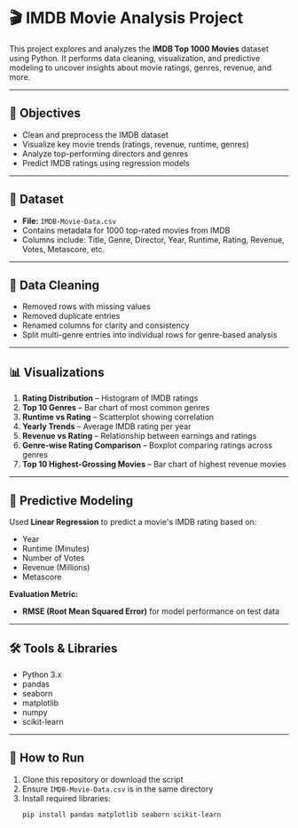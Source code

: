 # 🎬 IMDB Movie Analysis Project

This project explores and analyzes the **IMDB Top 1000 Movies** dataset using Python. It performs data cleaning, visualization, and predictive modeling to uncover insights about movie ratings, genres, revenue, and more.

---

## 📌 Objectives

- Clean and preprocess the IMDB dataset
- Visualize key movie trends (ratings, revenue, runtime, genres)
- Analyze top-performing directors and genres
- Predict IMDB ratings using regression models

---

## 📁 Dataset

- **File:** `IMDB-Movie-Data.csv`
- Contains metadata for 1000 top-rated movies from IMDB
- Columns include: Title, Genre, Director, Year, Runtime, Rating, Revenue, Votes, Metascore, etc.

---

## 🧼 Data Cleaning

- Removed rows with missing values
- Removed duplicate entries
- Renamed columns for clarity and consistency
- Split multi-genre entries into individual rows for genre-based analysis

---

## 📊 Visualizations

1. **Rating Distribution** – Histogram of IMDB ratings
2. **Top 10 Genres** – Bar chart of most common genres
3. **Runtime vs Rating** – Scatterplot showing correlation
4. **Yearly Trends** – Average IMDB rating per year
5. **Revenue vs Rating** – Relationship between earnings and ratings
6. **Genre-wise Rating Comparison** – Boxplot comparing ratings across genres
7. **Top 10 Highest-Grossing Movies** – Bar chart of highest revenue movies

---

## 🤖 Predictive Modeling

Used **Linear Regression** to predict a movie's IMDB rating based on:

- Year
- Runtime (Minutes)
- Number of Votes
- Revenue (Millions)
- Metascore

**Evaluation Metric:**  
- **RMSE (Root Mean Squared Error)** for model performance on test data

---

## 🛠️ Tools & Libraries

- Python 3.x
- pandas
- seaborn
- matplotlib
- numpy
- scikit-learn

---

## 📎 How to Run

1. Clone this repository or download the script
2. Ensure `IMDB-Movie-Data.csv` is in the same directory
3. Install required libraries:
   ```bash
   pip install pandas matplotlib seaborn scikit-learn
